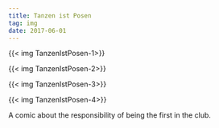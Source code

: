 ```yaml
---
title: Tanzen ist Posen
tag: img
date: 2017-06-01
---
```

{{< img TanzenIstPosen-1>}}

{{< img TanzenIstPosen-2>}}

{{< img TanzenIstPosen-3>}}

{{< img TanzenIstPosen-4>}}

<!--more-->

A comic about the responsibility of being the first in the club.
